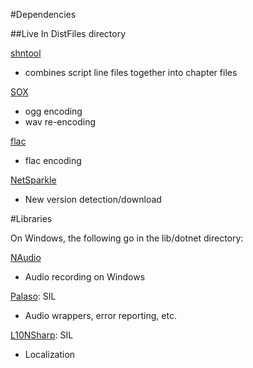#Dependencies

##Live In DistFiles directory


[shntool](http://www.gnu.org/software/shtool/)

+ combines script line files together into chapter files


[SOX](http://sox.sourceforge.net/)

+ ogg encoding
+ wav re-encoding

[flac](http://flac.sourceforge.net/)

+ flac encoding


[NetSparkle](https://github.com/hatton/NetSparkle)

+ New version detection/download


#Libraries

On Windows, the following go in the lib/dotnet directory:

[NAudio](https://naudio.codeplex.com/)

+ Audio recording on Windows

[Palaso](http://projects.palaso.org/projects/palaso): SIL

+ Audio wrappers, error reporting, etc.

[L10NSharp](https://bitbucket.org/hatton/l10nsharp): SIL

+ Localization
